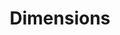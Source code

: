 ---
bigquery: https://console.cloud.google.com/bigquery?p=covid-19-dimensions-ai&page=table&d=data&t=publications
contributors: Digital Science, https://www.digital-science.com/
cost: Free for personal, non-commercial use.
description: Dimensions contains more than 100 million publications, ranging from
  articles published in scholarly journals, books and book chapters, to preprints
  and conference proceedings. All publications are contextualized with linked data
  sets, funding, publications, patents, clinical trials, and policy documents. You
  can also view associated categories, funders, institutions, and researcher profiles.
documentation: https://docs.dimensions.ai/bigquery/index.html
last_edit: 04/12/2022, 11:40:36
location: https://www.dimensions.ai/products/free/
maintained_by: Digital Science, https://www.digital-science.com/
schema_fields:
- year
- publisher
- journal
- altmetrics
- jurisdiction
- conference
- associated_publication_pmid
- application_number
- mesh_headings
- end_date
- publication_ids
- brief_title
- date_inserted
- category_bra
- repository_url
- pmcid
- category_hrcs_hc
- date_online
- foa_number
- funder_org
- address
- id
- established
- expiration_year
- book_title
- aliases
- registry
- category_hrcs_rac
- research_org_state_names
- active_years
- granted_year
- filing_date
- journal_lists
- filing_status
- linkout
- funding_gbp
- date
- funding_usd
- citation_string
- funding_currency
- expiration_date
- category_hra
- date_print
- created_date
- original_title
- title
- funding_details
- eisbn
- funder_org_state_codes
- organisation_details
- acronym
- category_for
- doi
- funding_aud
- date_imported_gbq
- language
- granted_date
- original_assignee_orgs
- authors
- assignee_orgs
- wikipedia_url
- gender
- clinical_trial_ids
- investigators
- phase
- cited_by_ids
- abstract
- family_id
- resulting_publication_ids
- funding_cny
- category_icrp_cso
- associated_publication_id
- research_org_countries
- family_members_ids
- inventor_names
- relationships
- source_id
- subtitles
- patent_ids
- editors
- end_year
- funder_countries
- links
- original_assignee
- start_date
- embargo_date
- supporting_grant_ids
- type
- status
- legal_events
- citations
- types
- parent_id
- citations_count
- reference_ids
- publication_date
- priority_year
- current_assignee_countries
- category_icrp_ct
- grant_number
- researcher_ids
- current_assignee_orgs
- pmid
- original_assignee_countries
- conditions
- labels
- current_assignee
- funder_orgs
- acronyms
- filing_year
- research_org_cities
- issue
- date_normal
- book_series_title
- research_org_city_names
- research_org_country_names
- legal_status
- publication_year
- associated_grant_ids
- category_uoa
- date_modified
- funding_nzd
- funder_org_acronyms
- family_count
- license
- category_rcdc
- open_access_categories
- research_orgs
- assignee_countries
- mesh_terms
- start_year
- associated_publication_doi
- cpc
- kind
- name
- volume
- funding_amount
- funder_org_countries
- funding_eur
- priority_date
- isbn
- category_sdg
- open_access_categories_v2
- repository_name
- ipcr
- resulting_publication_doi
- funding_chf
- repository_id
- research_org_state_codes
- funding_jpy
- acknowledgements
- pages
- associated_publication_arxiv_id
- funding_cad
- funder_org_cities
- external_ids
- email_address
- description
- concepts
- original_abstract
- proceedings_title
- metrics
- categories
- interventions
- arxiv_id
shortname: dimensions
tags:
- scholarly literature
- patents
- funding
- clinical trials
- academic profiles
terms_of_use: 'Use of both the Dimensions COVID-19 dataset and full Dimensions dataset
  are subject to the Dimensions Terms of use: https://www.dimensions.ai/policies-terms-legal '
title: Dimensions
uuid: dcff88bd-fe6b-4fdb-8159-809bf9d7bc1c
---